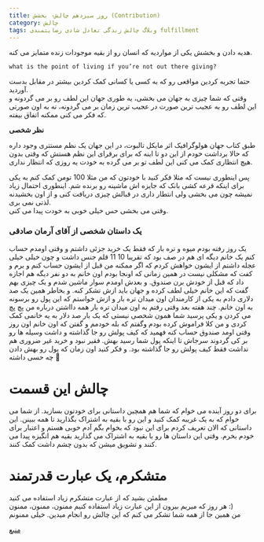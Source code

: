 ```yaml
---
title: روز سیزدهم چالش- بخشش (Contribution)
category: چالش
tags: وبلاگ چالش زندگی تعادل شادی رضایتمندی fulfillment 
---
```


هدیه دادن و بخشش یکی از مواردیه که انسان رو از بقیه موجودات زنده متمایز می کنه.<br>

    what is the point of living if you’re not out there giving?


حتما تجربه کردین مواقعی رو که به کسی  یا کسانی کمک کردین بیشتر در مقابل بدست آوردید. <br>
وقتی که شما چیزی به جهان می بخشی، یه طوری جهان این لطف رو بر می گردونه و این لطف رو به عجیب ترین صورت در عجیب ترین زمان بر می گردونه، نه به اون صورتی که فکر می کنی ممکنه اتفاق بیفته.<br>

**نظر شخصی**

طبق کتاب جهان هولوگرافیک اثر مایکل تالبوت، در این جهان یک نظم مستتری وجود داره که حالا برداشت خودم از این دو تا اینه که برای برقرای این نظم هستش که وقتی بدون هیچ انتظاری کمک می کنی این لطف تو بر می گرده به خودت یه روزی که انتظار نداری.


پس اینطوری نیست که مثلا فکر کنید با خودتون که من مثلا 100 تومن کمک کنم به یکی برای اینکه قرعه کشی بانک که جایزه اش ماشینه رو برنده شم. اینطوری احتمال زیاد نمیشه چون می بخشی ولی انتطار داری در قبالش چیزی دریافت کنی و از اون بخشیدنه لذتی نمی بری. <br>
وقتی می بخشی حس خیلی خوبی به خودت پیدا می کنی.<br>

### یک داستان شخصی از آقای آرمان صادقی

یک روز رفته بودم میوه و تره بار که فقط یک خرید جزئی داشتم و وقتی اومدم حساب کنم یک خانم دیگه ای هم در صف بود که تقریبا 10 11 قلم جنس داشت و چون خیلی خیلی عجله داشتم از ایشون خواهش کردم که اگر ممکنه من قبل از ایشون حساب کنم و برم و کفت که مشکلی نیست در همین زمانی که اونجا بودم اون خانم به دو نفر دیگه هم اجازه داد که قبل از خودش برن صندوق. و بعدش اومدم سوار ماشین شدم و یک چیزی بهم گفت که این خانم خیلی لطف کرده و جهان باید ازش  تشکر کنه. و بخاطر همین یک صد دلاری دادم به یکی از کارمندان اون میدان تره بار و ازش خواستم که این پول رو برسونه به اون خانم. چند هفته بعد وقتی رفتم به اون میدان تره بار همه دااشتن درباره من پچ پچ می کردن و یکی پرسید شما همون شخصی نیستی که یک بار صد دلار به یه خانمی کمک کردی و من کلا فراموش کرده بودم وگفتم که بله خودمم و گفتن که اون خانم اون روز وقتی اومد صندوق حساب کنه فهمید که کیف پولش رو جا گذاشته و داشت وسیله ها رو بر کی گردوند سرجاش تا اینکه پول شما رسید بهش. فقیر نبود و خرید غیر ضروری هم نداشت فقط کیف پولش رو جا گذاشته بود. و فکر کنید اون زمان که پول رو بهش دادن چه حسی داشته 
 
# چالش این قسمت

برای دو روز آینده می خوام که شما هم همچین داستانی برای خودتون بسازید. از شما می خوام که به یک غریبه کمک کنید و این رو با بقیه به اشتراک بگذارید تا همه ببینن. این داستانی که الان تعریف کردم برای این نبود که بخوام بگم آدم خوبی هستم و اعتبار برای خودم بخرم. وقتی این داستان ها رو با بقیه به اشتراک می گذارید بقیه هم انگیزه پیدا می کنند و تشویق میشن که بدون چشم داشت کمک کنند.<br>

# متشکرم، یک عبارت قدرتمند

مطمئن بشید که از عبارت متشکرم زیاد استفاده می کنید <br>
هر روز که میریم بیرون از این عبارت زیاد استفاده کنیم ممنون، ممنون، ممنون :) <br>
من همین جا از همه شما تشکر می کنم که این چالش رو انجام میدین. خیلی ممنونم


[منبع](https://titaniumsuccess.com/podcast/contribution/)






